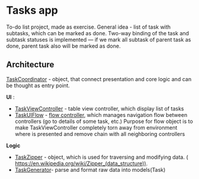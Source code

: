 # Tasks app

To-do list project, made as exercise. General idea - list of task with subtasks, which can be marked as done. Two-way binding of the task and subtask statuses is implemented — if we mark all subtask of parent task as done, parent task also will be marked as done.

## Architecture

[TaskCoordinator](https://github.com/trolmark/ToDoList/blob/master/Tasks/TaskCoordinator.swift)  - object, that connect presentation and core logic and can be thought as entry point. 

**UI** : 
* [TaskViewController](https://github.com/trolmark/ToDoList/blob/master/Tasks/UI/TaskViewController.swift) - table view controller, which display list of tasks
 * [TaskUIFlow](https://github.com/trolmark/ToDoList/blob/master/Tasks/UI/TaskUIFlow.swift) - [flow controller](http://merowing.info/2016/01/improve-your-ios-architecture-with-flowcontrollers/), which manages navigation flow between controllers (go to details of some task, etc.) 
 Purpose for flow object is to make TaskViewController completely torn away from
 environment where is presented and remove chain with all neighboring controllers
 
 **Logic**
 
 * [TaskZipper](https://github.com/trolmark/ToDoList/blob/master/Tasks/Models/TaskZipper.swift) - object, which is used for traversing and modifying data. ( https://en.wikipedia.org/wiki/Zipper_(data_structure)).
 * [TaskGenerator](https://github.com/trolmark/ToDoList/blob/master/Tasks/Models/TaskGenerator.swift)- parse and format raw data into models(Task)
